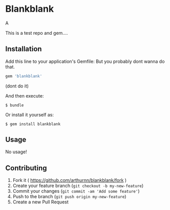 # Blankblank

A

This is a test repo and gem....

## Installation

Add this line to your application's Gemfile:
But you probably dont wanna do that.

```ruby
gem 'blankblank'
```
(dont do it)

And then execute:

    $ bundle

Or install it yourself as:

    $ gem install blankblank

## Usage

No usage!

## Contributing

1. Fork it ( https://github.com/arthurnn/blankblank/fork )
2. Create your feature branch (`git checkout -b my-new-feature`)
3. Commit your changes (`git commit -am 'Add some feature'`)
4. Push to the branch (`git push origin my-new-feature`)
5. Create a new Pull Request
